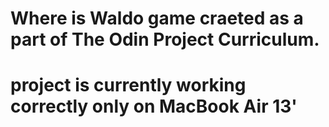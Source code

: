 # Where is Waldo game craeted as a part of The Odin Project Curriculum.
# project is currently working correctly only on MacBook Air 13'
